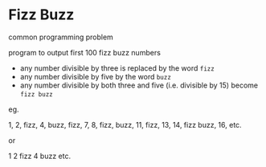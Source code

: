 # Fizz Buzz

common programming problem

program to output first 100 fizz buzz numbers

* any number divisible by three is replaced by the word `fizz`
* any number divisible by five by the word `buzz` 
* any number divisible by both three and five (i.e. divisible by 15) become `fizz buzz`

eg.

1, 2, fizz, 4, buzz, fizz, 7, 8, fizz, buzz, 11, fizz, 13, 14, fizz buzz, 16, etc.

or

1
2
fizz
4
buzz
etc.